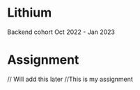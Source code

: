 # Lithium
Backend cohort Oct 2022 - Jan 2023


# Assignment
// Will add this later
//This is my assignment